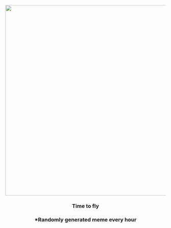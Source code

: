 <p align="center">
        <img src="https://i.redd.it/t8n8ukgsszp81.gif" width="600" height="600">
        </p>
        <h3 align="center">Time to fly</h3>
        <h3 align="center">*Randomly generated meme every hour</h3>
    